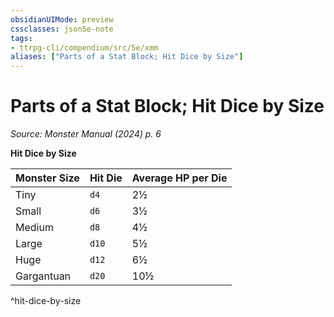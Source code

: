 ```yaml
---
obsidianUIMode: preview
cssclasses: json5e-note
tags:
- ttrpg-cli/compendium/src/5e/xmm
aliases: ["Parts of a Stat Block; Hit Dice by Size"]
---
```

# Parts of a Stat Block; Hit Dice by Size
*Source: Monster Manual (2024) p. 6* 

**Hit Dice by Size**

| Monster Size | Hit Die | Average HP per Die |
|--------------|---------|--------------------|
| Tiny | `d4` | 2½ |
| Small | `d6` | 3½ |
| Medium | `d8` | 4½ |
| Large | `d10` | 5½ |
| Huge | `d12` | 6½ |
| Gargantuan | `d20` | 10½ |
^hit-dice-by-size